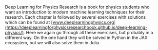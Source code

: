 Deep Learning for Physics Research is a book for physics students who want an introduction to modern machine learning techniques for their research. Each chapter is followed by several exercises with solutions which can be found at [www.deeplearningphysics.org](https://deeplearningforphysicsresearchbook.github.io/deep-learning-physics/). 
Here we again go through all these exercises, but probably in a different way. On the one hand they will be solved in Python in the JAX ecosystem, but we will also solve them in Julia. 
